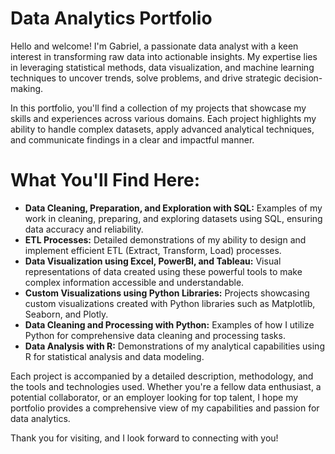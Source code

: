 # Data Analytics Portfolio
Hello and welcome! I'm Gabriel, a passionate data analyst with a keen interest in transforming raw data into actionable insights. My expertise lies in leveraging statistical methods, data visualization, and machine learning techniques to uncover trends, solve problems, and drive strategic decision-making.

In this portfolio, you'll find a collection of my projects that showcase my skills and experiences across various domains. Each project highlights my ability to handle complex datasets, apply advanced analytical techniques, and communicate findings in a clear and impactful manner.

# What You'll Find Here:
- **Data Cleaning, Preparation, and Exploration with SQL:** Examples of my work in cleaning, preparing, and exploring datasets using SQL, ensuring data accuracy and reliability.
- **ETL Processes:** Detailed demonstrations of my ability to design and implement efficient ETL (Extract, Transform, Load) processes.
- **Data Visualization using Excel, PowerBI, and Tableau:** Visual representations of data created using these powerful tools to make complex information accessible and understandable.
- **Custom Visualizations using Python Libraries:** Projects showcasing custom visualizations created with Python libraries such as Matplotlib, Seaborn, and Plotly.
- **Data Cleaning and Processing with Python:** Examples of how I utilize Python for comprehensive data cleaning and processing tasks.
- **Data Analysis with R:** Demonstrations of my analytical capabilities using R for statistical analysis and data modeling.

Each project is accompanied by a detailed description, methodology, and the tools and technologies used. Whether you're a fellow data enthusiast, a potential collaborator, or an employer looking for top talent, I hope my portfolio provides a comprehensive view of my capabilities and passion for data analytics.

Thank you for visiting, and I look forward to connecting with you!
